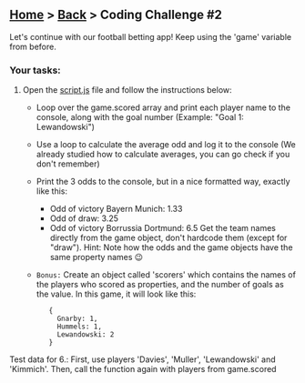 ## [Home](../../../README.md) > [Back](lesson.md) > Coding Challenge #2

Let's continue with our football betting app! Keep using the 'game' variable from
before.

### Your tasks:

1. Open the [script.js](script.js) file and follow the instructions below:

   - Loop over the game.scored array and print each player name to the console, along with the goal number (Example: "Goal 1: Lewandowski")
   - Use a loop to calculate the average odd and log it to the console (We already studied how to calculate averages, you can go check if you don't remember)
   - Print the 3 odds to the console, but in a nice formatted way, exactly like this:
     - Odd of victory Bayern Munich: 1.33
     - Odd of draw: 3.25
     - Odd of victory Borrussia Dortmund: 6.5
       Get the team names directly from the game object, don't hardcode them (except for "draw"). Hint: Note how the odds and the game objects have the same property names 😉
   - `Bonus:` Create an object called 'scorers' which contains the names of the players who scored as properties, and the number of goals as the value. In this game, it will look like this:

     ```
        {
          Gnarby: 1,
          Hummels: 1,
          Lewandowski: 2
        }
     ```

Test data for 6.: First, use players 'Davies', 'Muller', 'Lewandowski' and 'Kimmich'. Then, call the function again with players from game.scored
